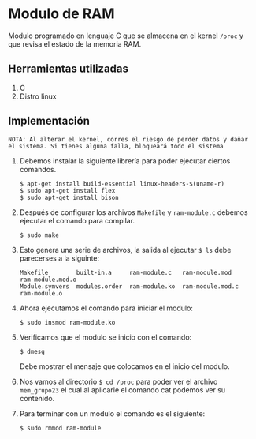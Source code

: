 # Modulo de RAM

Modulo programado en lenguaje C que se almacena en el kernel ```/proc``` y que revisa el estado de la memoria RAM.

## Herramientas utilizadas

1. C
2. Distro linux

## Implementación

```NOTA: Al alterar el kernel, corres el riesgo de perder datos y dañar el sistema. Si tienes alguna falla, bloqueará todo el sistema```

1. Debemos instalar la siguiente librería para poder ejecutar ciertos comandos.

    ```
    $ apt-get install build-essential linux-headers-$(uname-r)
    $ sudo apt-get install flex
    $ sudo apt-get install bison
    ```

2. Después de configurar los archivos ```Makefile``` y ```ram-module.c``` debemos ejecutar el comando para compilar.

    ```
    $ sudo make 
    ```

3. Esto genera una serie de archivos, la salida al ejecutar ```$ ls``` debe parecerses a la siguinte:

    ```
    Makefile        built-in.a     ram-module.c   ram-module.mod    ram-module.mod.o
    Module.symvers  modules.order  ram-module.ko  ram-module.mod.c  ram-module.o
    ```

4. Ahora ejecutamos el comando para iniciar el modulo:

    ```
    $ sudo insmod ram-module.ko
    ```

5. Verificamos que el modulo se inicio con el comando:

    ```
    $ dmesg
    ```

    Debe mostrar el mensaje que colocamos en el inicio del modulo.

6. Nos vamos al directorio ```$ cd /proc``` para poder ver el archivo ```mem_grupo23``` el cual al aplicarle el comando cat podemos ver su contenido.

7. Para terminar con un modulo el comando es el siguiente:

    ```
    $ sudo rmmod ram-module
    ```